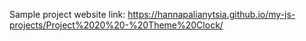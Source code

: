 Sample project website link:
https://hannapalianytsia.github.io/my-js-projects/Project%2020%20-%20Theme%20Clock/
